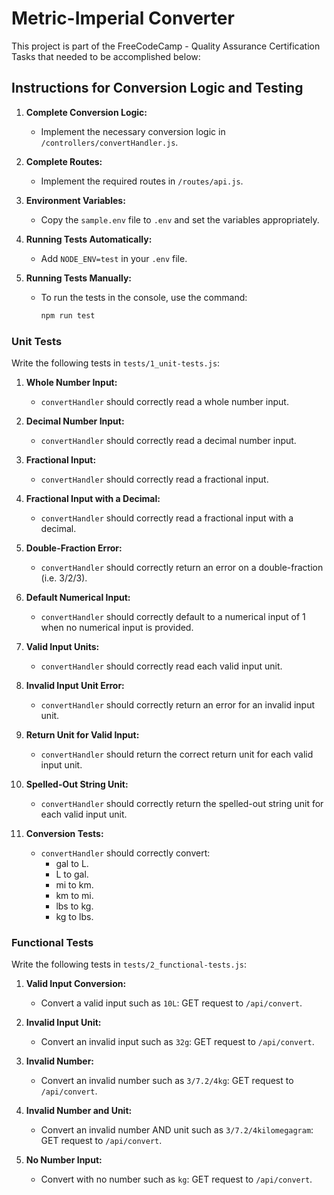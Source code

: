 # Metric-Imperial Converter

This project is part of the FreeCodeCamp - Quality Assurance Certification
Tasks that needed to be accomplished below:

## Instructions for Conversion Logic and Testing


1. **Complete Conversion Logic:**
   - Implement the necessary conversion logic in `/controllers/convertHandler.js`.

2. **Complete Routes:**
   - Implement the required routes in `/routes/api.js`.

3. **Environment Variables:**
   - Copy the `sample.env` file to `.env` and set the variables appropriately.

4. **Running Tests Automatically:**
   - Add `NODE_ENV=test` in your `.env` file.

5. **Running Tests Manually:**
   - To run the tests in the console, use the command:
     ```bash
     npm run test
     ```

### Unit Tests

Write the following tests in `tests/1_unit-tests.js`:

1. **Whole Number Input:**
   - `convertHandler` should correctly read a whole number input.

2. **Decimal Number Input:**
   - `convertHandler` should correctly read a decimal number input.

3. **Fractional Input:**
   - `convertHandler` should correctly read a fractional input.

4. **Fractional Input with a Decimal:**
   - `convertHandler` should correctly read a fractional input with a decimal.

5. **Double-Fraction Error:**
   - `convertHandler` should correctly return an error on a double-fraction (i.e. 3/2/3).

6. **Default Numerical Input:**
   - `convertHandler` should correctly default to a numerical input of 1 when no numerical input is provided.

7. **Valid Input Units:**
   - `convertHandler` should correctly read each valid input unit.

8. **Invalid Input Unit Error:**
   - `convertHandler` should correctly return an error for an invalid input unit.

9. **Return Unit for Valid Input:**
   - `convertHandler` should return the correct return unit for each valid input unit.

10. **Spelled-Out String Unit:**
    - `convertHandler` should correctly return the spelled-out string unit for each valid input unit.

11. **Conversion Tests:**
    - `convertHandler` should correctly convert:
      - gal to L.
      - L to gal.
      - mi to km.
      - km to mi.
      - lbs to kg.
      - kg to lbs.

### Functional Tests

Write the following tests in `tests/2_functional-tests.js`:

1. **Valid Input Conversion:**
   - Convert a valid input such as `10L`: GET request to `/api/convert`.

2. **Invalid Input Unit:**
   - Convert an invalid input such as `32g`: GET request to `/api/convert`.

3. **Invalid Number:**
   - Convert an invalid number such as `3/7.2/4kg`: GET request to `/api/convert`.

4. **Invalid Number and Unit:**
   - Convert an invalid number AND unit such as `3/7.2/4kilomegagram`: GET request to `/api/convert`.

5. **No Number Input:**
   - Convert with no number such as `kg`: GET request to `/api/convert`.


